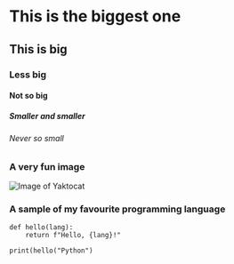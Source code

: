 # This is the biggest one

## This is big

### Less big

#### Not so big

##### Smaller and smaller

###### Never so small

### A very fun image
![Image of Yaktocat](https://octodex.github.com/images/yaktocat.png)

### A sample of my favourite programming language
```
def hello(lang):
    return f"Hello, {lang}!"
    
print(hello("Python")
```

